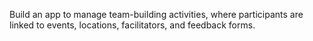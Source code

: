 Build an app to manage team-building activities, where participants are linked to events, locations, facilitators, and feedback forms.